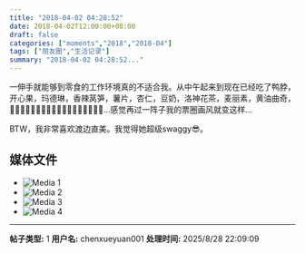 ```yaml
---
title: "2018-04-02 04:28:52"
date: 2018-04-02T12:00:00+08:00
draft: false
categories: ["moments","2018","2018-04"]
tags: ["朋友圈","生活记录"]
summary: "2018-04-02 04:28:52..."
---
```


一伸手就能够到零食的工作环境真的不适合我。从中午起来到现在已经吃了鸭脖，开心果，玛德琳，香辣莴笋，薯片，杏仁，豆奶，洛神花茶，麦丽素，黄油曲奇，🥐🥨🥞🌭🍟🍨🍰🍭🍩🍙🍕🍒🍗🌯🍤🍢🍫🍿…感觉再过一阵子我的票圈画风就变这样…

BTW，我非常喜欢渡边直美。我觉得她超级swaggy😎。

## 媒体文件

- ![Media 1](/Moments/photos/2018-04-02/201804020428520.jpg)
- ![Media 2](/Moments/photos/2018-04-02/201804020428521.jpg)
- ![Media 3](/Moments/photos/2018-04-02/201804020428522.jpg)
- ![Media 4](/Moments/photos/2018-04-02/201804020428523.jpg)

---

**帖子类型:** 1
**用户名:** chenxueyuan001
**处理时间:** 2025/8/28 22:09:09